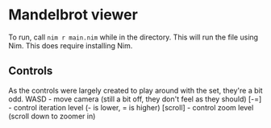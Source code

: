 # Mandelbrot viewer

To run, call `nim r main.nim` while in the directory. This will run the file using Nim.
This does require installing Nim.

## Controls

As the controls were largely created to play around with the set, they're a bit odd.
WASD - move camera (still a bit off, they don't feel as they should)
\[-=\] - control iteration level (- is lower, = is higher)
\[scroll\] - control zoom level (scroll down to zoomer in)
